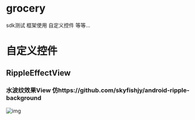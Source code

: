 # grocery
sdk测试 框架使用 自定义控件 等等...

# 自定义控件
## RippleEffectView
### 水波纹效果View 仿https://github.com/skyfishjy/android-ripple-background
![img](https://github.com/wuya34/grocery/blob/master/app/src/main/java/com/example/amyas/preview/ripple.gif)

